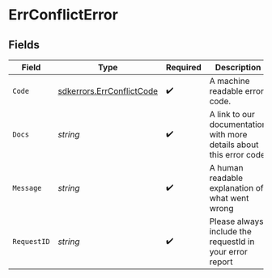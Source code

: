 # ErrConflictError


## Fields

| Field                                                                  | Type                                                                   | Required                                                               | Description                                                            | Example                                                                |
| ---------------------------------------------------------------------- | ---------------------------------------------------------------------- | ---------------------------------------------------------------------- | ---------------------------------------------------------------------- | ---------------------------------------------------------------------- |
| `Code`                                                                 | [sdkerrors.ErrConflictCode](../../models/sdkerrors/errconflictcode.md) | :heavy_check_mark:                                                     | A machine readable error code.                                         | CONFLICT                                                               |
| `Docs`                                                                 | *string*                                                               | :heavy_check_mark:                                                     | A link to our documentation with more details about this error code    | https://unkey.dev/docs/api-reference/errors/code/CONFLICT              |
| `Message`                                                              | *string*                                                               | :heavy_check_mark:                                                     | A human readable explanation of what went wrong                        |                                                                        |
| `RequestID`                                                            | *string*                                                               | :heavy_check_mark:                                                     | Please always include the requestId in your error report               | req_1234                                                               |